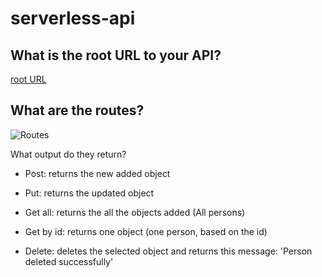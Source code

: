 # serverless-api
## What is the root URL to your API?
[root URL](https://ldtr0al35c.execute-api.us-east-1.amazonaws.com/)
## What are the routes?
![Routes](https://github.com/BasharIrani23/serverless-api/assets/129655131/8b0da8ad-ffcc-40df-a4b2-b428d3f33a52)

What output do they return?
- Post: returns the new added object

- Put: returns the updated object

- Get all: returns the all the objects added (All persons)

- Get by id: returns one object (one person, based on the id)

- Delete: deletes the selected object and returns this message: 'Person deleted successfully'

